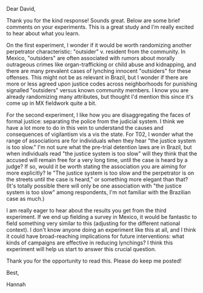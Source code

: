 Dear David,

Thank you for the kind response! Sounds great. Below are some brief comments on your experiments. This is a great study and I'm really excited to hear about what you learn.

On the first experiment, I wonder if it would be worth randomizing another perpetrator characteristic: "outsider" v. resident from the community. In Mexico, "outsiders" are often associated with rumors about morally outrageous crimes like organ-trafficking or child abuse and kidnapping, and there are many prevalent cases of lynching innocent "outsiders" for these offenses. This might not be as relevant in Brazil, but I wonder if there are more or less agreed upon justice codes across neighborhoods for punishing signalled "outsiders" versus known community members. I know you are already randomizing many attributes, but thought I'd mention this since it's come up in MX fieldwork quite a bit.

For the second experiment, I like how you are disaggregating the faces of formal justice: separating the police from the judicial system. I think we have a lot more to do in this vein to understand the causes and consequences of vigilantism vis a vis the state. For T02, I wonder what the range of associations are for individuals when they hear "the justice system is too slow." I'm not sure what the pre-trial detention laws are in Brazil, but when individuals read "the justice system is too slow" will they think that the accused will remain free for a very long time, until the case is heard by a judge? If so, would it be worth stating the association you are aiming for more explicitly? Ie "The justice system is too slow and the perpetrator is on the streets until the case is heard," or something more elegant than that? (It's totally possible there will only be one association with "the justice system is too slow" among respondents, I'm not familiar with the Brazilian case as much.) 

I am really eager to hear about the results you get from the third experiment. If we end up fielding a survey in Mexico, it would be fantastic to field something very similar to this (adjusting for the different national context). I don't know anyone doing an experiment like this at all, and I think it could have broad-reaching implications for future interventions: what kinds of campaigns are effective in reducing lynchings? I think this experiment will help us start to answer this crucial question. 

Thank you for the opportunity to read this. Please do keep me posted!

Best,

Hannah
